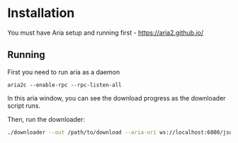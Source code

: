 
# Installation

You must have Aria setup and running first - https://aria2.github.io/


## Running
First you need to run aria as a daemon

```
aria2c --enable-rpc --rpc-listen-all
```

In this aria window, you can see the download progress as the downloader script runs. 


Then, run the downloader:

```bash
./downloader --out /path/to/download --aria-uri ws://localhost:6800/jsonrpc --ddm-api https://delta-web.estuary.tech --ddm-token <token>
```